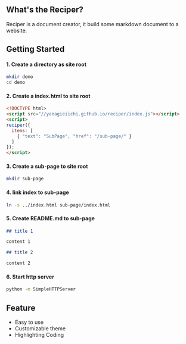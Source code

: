 ## What's the Reciper?

Reciper is a document creator, it build some markdown document to a website.

## Getting Started

#### 1. Create a directory as site root

```bash
mkdir demo
cd demo
```

#### 2. Create a index.html to site root

```html
<!DOCTYPE html>
<script src="//yanagieiichi.github.io/reciper/index.js"></script>
<script>
reciper({
  items: [
    { "text": "SubPage", "href": "/sub-page/" }
  ]
});
</script>
```

#### 3. Create a sub-page to site root

```bash
mkdir sub-page
```

#### 4. link index to sub-page

```bash
ln -s ../index.html sub-page/index.html
```

#### 5. Create README.md to sub-page

```markdown
## title 1

content 1

## title 2

content 2
```

#### 6. Start http server

```bash
python -m SimpleHTTPServer
```

## Feature

* Easy to use
* Customizable theme
* Highlighting Coding
